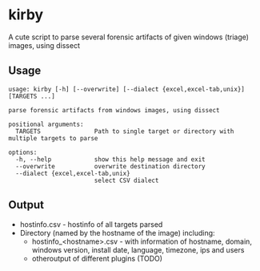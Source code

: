 # kirby
A cute script to parse several forensic artifacts of given windows (triage) images, using dissect

## Usage

```
usage: kirby [-h] [--overwrite] [--dialect {excel,excel-tab,unix}] [TARGETS ...]

parse forensic artifacts from windows images, using dissect

positional arguments:
  TARGETS               Path to single target or directory with multiple targets to parse

options:
  -h, --help            show this help message and exit
  --overwrite           overwrite destination directory
  --dialect {excel,excel-tab,unix}
                        select CSV dialect
```

## Output

- hostinfo.csv - hostinfo of all targets parsed
- Directory (named by the hostname of the image) including:
  - hostinfo_\<hostname\>.csv - with information of hostname, domain, windows version, install date, language, timezone, ips and users
  - otheroutput of different plugins (TODO)
